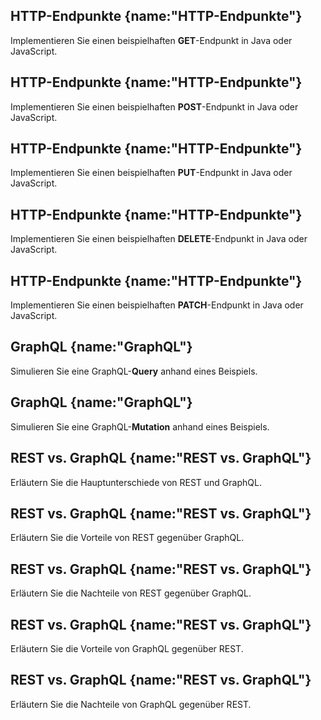 ## HTTP-Endpunkte {name:"HTTP-Endpunkte"}
<p>Implementieren Sie einen beispielhaften <b>GET</b>-Endpunkt in Java oder JavaScript.</p>

## HTTP-Endpunkte {name:"HTTP-Endpunkte"}
<p>Implementieren Sie einen beispielhaften <b>POST</b>-Endpunkt in Java oder JavaScript.</p>

## HTTP-Endpunkte {name:"HTTP-Endpunkte"}
<p>Implementieren Sie einen beispielhaften <b>PUT</b>-Endpunkt in Java oder JavaScript.</p>

## HTTP-Endpunkte {name:"HTTP-Endpunkte"}
<p>Implementieren Sie einen beispielhaften <b>DELETE</b>-Endpunkt in Java oder JavaScript.</p>

## HTTP-Endpunkte {name:"HTTP-Endpunkte"}
<p>Implementieren Sie einen beispielhaften <b>PATCH</b>-Endpunkt in Java oder JavaScript.</p>

## GraphQL {name:"GraphQL"}
<p>Simulieren Sie eine GraphQL-<b>Query</b> anhand eines Beispiels.</p>

## GraphQL {name:"GraphQL"}
<p>Simulieren Sie eine GraphQL-<b>Mutation</b> anhand eines Beispiels.</p>

## REST vs. GraphQL {name:"REST vs. GraphQL"}
<p>Erläutern Sie die Hauptunterschiede von REST und GraphQL.</p>

## REST vs. GraphQL {name:"REST vs. GraphQL"}
<p>Erläutern Sie die Vorteile von REST gegenüber GraphQL.</p>

## REST vs. GraphQL {name:"REST vs. GraphQL"}
<p>Erläutern Sie die Nachteile von REST gegenüber GraphQL.</p>

## REST vs. GraphQL {name:"REST vs. GraphQL"}
<p>Erläutern Sie die Vorteile von GraphQL gegenüber REST.</p>

## REST vs. GraphQL {name:"REST vs. GraphQL"}
<p>Erläutern Sie die Nachteile von GraphQL gegenüber REST.</p>